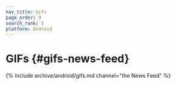 ```yaml
---
nav_title: Gifs
page_order: 9
search_rank: 5
platform: Android
---
```


# GIFs {#gifs-news-feed}

{% include archive/android/gifs.md channel="the News Feed" %}
